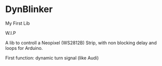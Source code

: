 # DynBlinker
My First Lib 


W.I.P


A lib to controll a Neopixel (WS2812B) Strip, with non blocking delay and loops for Arduino.

First function: dynamic turn signal (like Audi)

